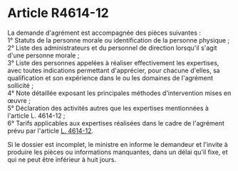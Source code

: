 # Article R4614-12

La demande d'agrément est accompagnée des pièces suivantes :   
1° Statuts de la personne morale ou identification de la personne physique ;   
2° Liste des administrateurs et du personnel de direction lorsqu'il s'agit d'une personne morale ;   
3° Liste des personnes appelées à réaliser effectivement les expertises, avec toutes indications permettant d'apprécier, pour chacune d'elles, sa qualification et son expérience dans le ou les domaines de l'agrément sollicité ;   
4° Note détaillée exposant les principales méthodes d'intervention mises en œuvre ;   
5° Déclaration des activités autres que les expertises mentionnées à l'article L. 4614-12 ;   
6° Tarifs applicables aux expertises réalisées dans le cadre de l'agrément prévu par l'article [L. 4614-12][1].

Si le dossier est incomplet, le ministre en informe le demandeur et l'invite à produire les pièces ou informations manquantes, dans un délai qu'il fixe, et qui ne peut être inférieur à huit jours.

 [1]: /affichCodeArticle.do?cidTexte=LEGITEXT000006072050&idArticle=LEGIARTI000006903340&dateTexte=&categorieLien=cid